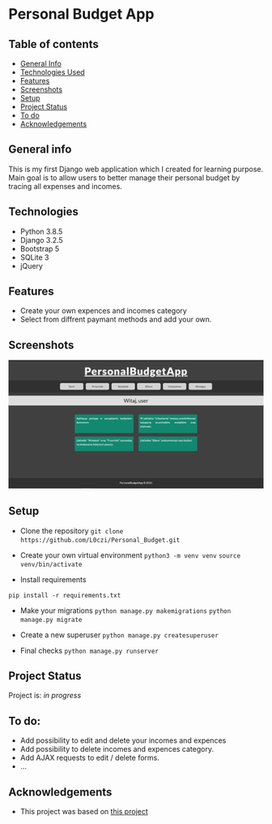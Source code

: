 # Personal Budget App

## Table of contents
* [General Info](#general-information)
* [Technologies Used](#technologies-used)
* [Features](#features)
* [Screenshots](#screenshots)
* [Setup](#setup)
* [Project Status](#project-status)
* [To do](#to-do)
* [Acknowledgements](#acknowledgements)


## General info
This is my first Django web application which I created for learning purpose.
Main goal is to allow users to better manage their personal budget by tracing all expenses and incomes. 

## Technologies
- Python 3.8.5
- Django 3.2.5
- Bootstrap 5
- SQLite 3
- jQuery

## Features
- Create your own expences and incomes category
- Select from diffrent paymant methods and add your own.

## Screenshots
![Example screenshot](./img/screen.png)

## Setup
- Clone the repository 
`git clone https://github.com/L0czi/Personal_Budget.git`

- Create your own virtual environment
`python3 -m venv venv`
`source venv/bin/activate`

- Install requirements
```
pip install -r requirements.txt
```

- Make your migrations
`python manage.py makemigrations`
`python manage.py migrate`

- Create a new superuser
`python manage.py createsuperuser`

- Final checks
`python manage.py runserver`

## Project Status
Project is:  _in progress_ 

## To do:
- Add possibility to edit and delete your incomes and expences
- Add possibility to delete incomes and expences category.
- Add AJAX requests to edit / delete forms.
- ...

## Acknowledgements
- This project was based on [this project](https://www.youtube.com/watch?v=HAiIemkzTh4)
